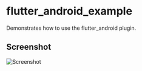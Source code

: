 # flutter_android_example

Demonstrates how to use the flutter_android plugin.

## Screenshot

![Screenshot](https://raw.githubusercontent.com/drydart/flutter_android/master/example/screenshot.png)

